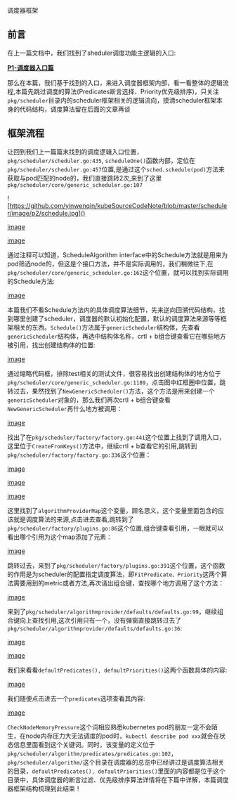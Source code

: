 调度器框架

## 前言

在上一篇文档中，我们找到了sheduler调度功能主逻辑的入口:

[**P1-调度器入口篇**](https://github.com/yinwenqin/kubeSourceCodeNote/blob/master/scheduler/P1-%E8%B0%83%E5%BA%A6%E5%99%A8%E5%85%A5%E5%8F%A3%E7%AF%87.md)

那么在本篇，我们基于找到的入口，来进入调度器框架内部，看一看整体的逻辑流程,本篇先跳过调度的算法(Predicates断言选择、Priority优先级排序)，只关注`pkg/scheduler`目录内的scheduler框架相关的逻辑流向，摸清scheduler框架本身的代码结构，调度算法留在后面的文章再谈

## 框架流程

让回到我们上一篇篇末找到的调度逻辑入口位置，`pkg/scheduler/scheduler.go:435`, `scheduleOne()`函数内部，定位在`pkg/scheduler/scheduler.go:457`位置,是通过这个`sched.schedule(pod)`方法来获取与pod匹配的node的，我们直接跳转2次,来到了这里`pkg/scheduler/core/generic_scheduler.go:107`

![https://github.com/yinwenqin/kubeSourceCodeNote/blob/master/scheduler/image/p2/schedule.jpg]()

[image](https://github.com/yinwenqin/kubeSourceCodeNote/blob/master/scheduler/image/p2/AlgSchedule.jpg)

[image](https://github.com/yinwenqin/kubeSourceCodeNote/blob/master/scheduler/image/p2/scheduleStruct.jpg)

通过注释可以知道，ScheduleAlgorithm interface中的Schedule方法就是用来为pod筛选node的，但这是个接口方法，并不是实际调用的，我们稍微往下,在`pkg/scheduler/core/generic_scheduler.go:162`这个位置，就可以找到实际调用的Schedule方法:

[image](https://github.com/yinwenqin/kubeSourceCodeNote/blob/master/scheduler/image/p2/genericSchedule.jpg)

本篇我们不看Schedule方法内的具体调度算法细节，先来逆向回溯代码结构，找到哪里创建了scheduler，调度器的默认初始化配置，默认的调度算法来源等等框架相关的东西。`Schedule()`方法属于`genericScheduler`结构体，先查看`genericScheduler`结构体，再选中结构体名称，crtl + b组合键查看它在哪些地方被引用，找出创建结构体的位置:

[image](https://github.com/yinwenqin/kubeSourceCodeNote/blob/master/scheduler/image/p2/createGenSche.jpg)

通过缩略代码框，排除test相关的测试文件，很容易找出创建结构体的地方位于`pkg/scheduler/core/generic_scheduler.go:1189`，点击图中红框圈中位置，跳转过去，果然找到了`NewGenericScheduler()`方法，这个方法是用来创建一个`genericScheduler`对象的，那么我们再次crtl + b组合键查看`NewGenericScheduler`再什么地方被调用：

[image](https://github.com/yinwenqin/kubeSourceCodeNote/blob/master/scheduler/image/p2/newGenericScheduler.jpg)

找出了在`pkg/scheduler/factory/factory.go:441`这个位置上找到了调用入口，这里位于`CreateFromKeys()`方法中，继续crtl + b查看它的引用,跳转到`pkg/scheduler/factory/factory.go:336`这个位置：

[image](https://github.com/yinwenqin/kubeSourceCodeNote/blob/master/scheduler/image/p2/createFromKeys.jpg)

[image](https://github.com/yinwenqin/kubeSourceCodeNote/blob/master/scheduler/image/p2/createFromProvider.jpg)

[image](https://github.com/yinwenqin/kubeSourceCodeNote/blob/master/scheduler/image/p2/getAlgorithmProvider.jpg)

这里找到了`algorithmProviderMap`这个变量，顾名思义，这个变量里面包含的应该就是调度算法的来源,点击进去查看,跳转到了`pkg/scheduler/factory/plugins.go:86`这个位置,组合键查看引用，一眼就可以看出哪个引用为这个map添加了元素：

[image](https://github.com/yinwenqin/kubeSourceCodeNote/blob/master/scheduler/image/p2/addMapEle.jpg)

跳转过去，来到了`pkg/scheduler/factory/plugins.go:391`这个位置，这个函数的作用是为scheduler的配置指定调度算法，即`FitPredicate、Priority`这两个算法需要用到的metric或者方法,再次请出组合键，查找哪个地方调用了这个方法：

[image](https://github.com/yinwenqin/kubeSourceCodeNote/blob/master/scheduler/image/p2/registerAlgorithmProvider.jpg)

来到了`pkg/scheduler/algorithmprovider/defaults/defaults.go:99`，继续组合键向上查找引用,这次引用只有一个，没有弹窗直接跳转过去了`pkg/scheduler/algorithmprovider/defaults/defaults.go:36`:

[image](https://github.com/yinwenqin/kubeSourceCodeNote/blob/master/scheduler/image/p2/registerAlgorithmProvider1.jpg)

[image](https://github.com/yinwenqin/kubeSourceCodeNote/blob/master/scheduler/image/p2/init.jpg)

我们来看看`defaultPredicates(), defaultPriorities()`这两个函数具体的内容:

[image](https://github.com/yinwenqin/kubeSourceCodeNote/blob/master/scheduler/image/p2/default.jpg)

我们随便点击进去一个`predicates`选项查看其内容:

[image](https://github.com/yinwenqin/kubeSourceCodeNote/blob/master/scheduler/image/p2/memPressure.jpg)

`CheckNodeMemoryPressure`这个词相应熟悉kubernetes pod的朋友一定不会陌生，在node内存压力大无法调度的pod时，`kubectl describe pod xxx`就会在状态信息里面看到这个关键词。同时，该变量的定义位于`pkg/scheduler/algorithm/predicates/predicates.go:102`，`pkg/scheduler/algorithm/`这个目录在调度器的总览中已经讲过是调度算法相关的目录，`defaultPredicates(), defaultPriorities()`里面的内容都是位于这个目录中，具体调度器的断言过滤、优先级排序算法详情将在下篇中详解，本篇调度器框架结构梳理到此结束！